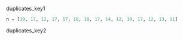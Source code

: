 duplicates_key1
```python
n = [19, 17, 12, 17, 17, 18, 10, 17, 14, 12, 19, 17, 12, 13, 11]
```

duplicates_key2
